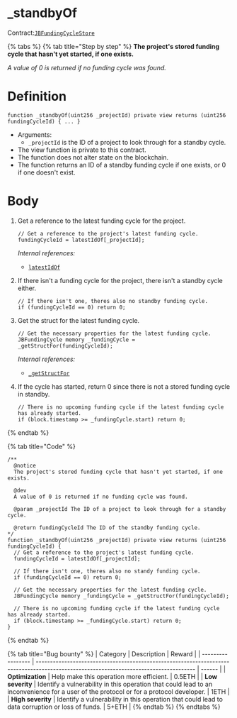 # \_standbyOf

Contract:[`JBFundingCycleStore`](../)​

{% tabs %}
{% tab title="Step by step" %}
**The project's stored funding cycle that hasn't yet started, if one exists.**

_A value of 0 is returned if no funding cycle was found._

# Definition

```solidity
function _standbyOf(uint256 _projectId) private view returns (uint256 fundingCycleId) { ... }
```

* Arguments:
  * `_projectId` is the ID of a project to look through for a standby cycle.
* The view function is private to this contract.
* The function does not alter state on the blockchain.
* The function returns an ID of a standby funding cycle if one exists, or 0 if one doesn't exist.

# Body

1.  Get a reference to the latest funding cycle for the project.

    ```solidity
    // Get a reference to the project's latest funding cycle.
    fundingCycleId = latestIdOf[_projectId];
    ```

    _Internal references:_

    * [`latestIdOf`](../properties/latestidof.md)
2.  If there isn't a funding cycle for the project, there isn't a standby cycle either.

    ```solidity
    // If there isn't one, theres also no standby funding cycle.
    if (fundingCycleId == 0) return 0;
    ```
3.  Get the struct for the latest funding cycle.

    ```solidity
    // Get the necessary properties for the latest funding cycle.
    JBFundingCycle memory _fundingCycle = _getStructFor(fundingCycleId);
    ```

    _Internal references:_

    * [`_getStructFor`](\_getstructfor.md)
4.  If the cycle has started, return 0 since there is not a stored funding cycle in standby.

    ```solidity
    // There is no upcoming funding cycle if the latest funding cycle has already started.
    if (block.timestamp >= _fundingCycle.start) return 0;
    ```
{% endtab %}

{% tab title="Code" %}
```solidity
/**
  @notice 
  The project's stored funding cycle that hasn't yet started, if one exists.
    
  @dev
  A value of 0 is returned if no funding cycle was found.
  
  @param _projectId The ID of a project to look through for a standby cycle.

  @return fundingCycleId The ID of the standby funding cycle.
*/
function _standbyOf(uint256 _projectId) private view returns (uint256 fundingCycleId) {
  // Get a reference to the project's latest funding cycle.
  fundingCycleId = latestIdOf[_projectId];

  // If there isn't one, theres also no standy funding cycle.
  if (fundingCycleId == 0) return 0;

  // Get the necessary properties for the latest funding cycle.
  JBFundingCycle memory _fundingCycle = _getStructFor(fundingCycleId);

  // There is no upcoming funding cycle if the latest funding cycle has already started.
  if (block.timestamp >= _fundingCycle.start) return 0;
}
```
{% endtab %}

{% tab title="Bug bounty" %}
| Category          | Description                                                                                                                            | Reward |
| ----------------- | -------------------------------------------------------------------------------------------------------------------------------------- | ------ |
| **Optimization**  | Help make this operation more efficient.                                                                                               | 0.5ETH |
| **Low severity**  | Identify a vulnerability in this operation that could lead to an inconvenience for a user of the protocol or for a protocol developer. | 1ETH   |
| **High severity** | Identify a vulnerability in this operation that could lead to data corruption or loss of funds.                                        | 5+ETH  |
{% endtab %}
{% endtabs %}
